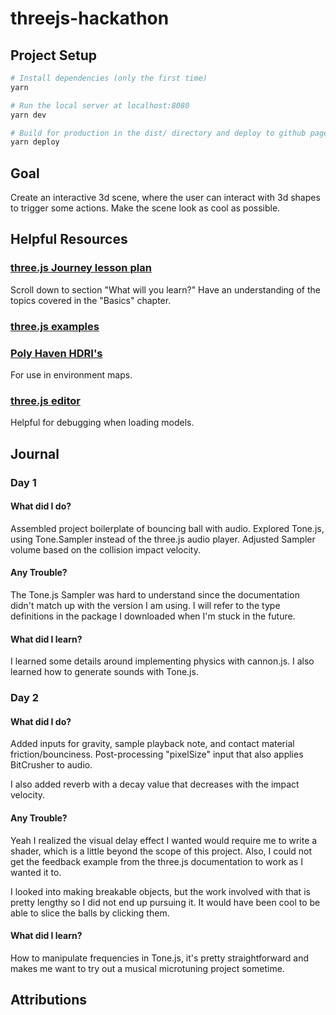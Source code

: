 # threejs-hackathon

## Project Setup

```bash
# Install dependencies (only the first time)
yarn

# Run the local server at localhost:8080
yarn dev

# Build for production in the dist/ directory and deploy to github pages
yarn deploy
```

## Goal

Create an interactive 3d scene, where the user can interact with 3d shapes to trigger some actions. Make the scene look as cool as possible.

## Helpful Resources

### [three.js Journey lesson plan](https://threejs-journey.com/)

Scroll down to section "What will you learn?" Have an understanding of the topics covered in the "Basics" chapter.

### [three.js examples](https://threejs.org/examples/)

### [Poly Haven HDRI's](https://polyhaven.com/hdris)

For use in environment maps.

### [three.js editor](https://threejs.org/editor/)

Helpful for debugging when loading models.

## Journal

### Day 1

#### What did I do?

Assembled project boilerplate of bouncing ball with audio. Explored Tone.js, using Tone.Sampler instead of the three.js audio player. Adjusted Sampler volume based on the collision impact velocity.

#### Any Trouble?

The Tone.js Sampler was hard to understand since the documentation didn't match up with the version I am using. I will refer to the type definitions in the package I downloaded when I'm stuck in the future.

#### What did I learn?

I learned some details around implementing physics with cannon.js. I also learned how to generate sounds with Tone.js.

### Day 2

#### What did I do?

Added inputs for gravity, sample playback note, and contact material friction/bounciness. Post-processing "pixelSize" input that also applies BitCrusher to audio.

I also added reverb with a decay value that decreases with the impact velocity.

#### Any Trouble?

Yeah I realized the visual delay effect I wanted would require me to write a shader, which is a little beyond the scope of this project. Also, I could not get the feedback example from the three.js documentation to work as I wanted it to.

I looked into making breakable objects, but the work involved with that is pretty lengthy so I did not end up pursuing it. It would have been cool to be able to slice the balls by clicking them.

#### What did I learn?

How to manipulate frequencies in Tone.js, it's pretty straightforward and makes me want to try out a musical microtuning project sometime.

## Attributions
